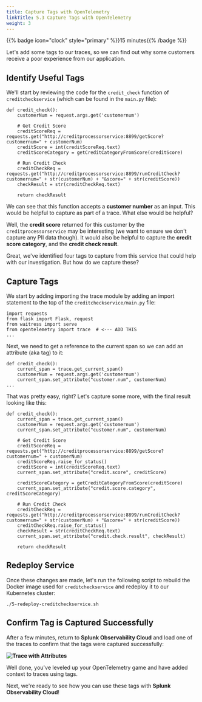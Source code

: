 ```yaml
---
title: Capture Tags with OpenTelemetry
linkTitle: 5.3 Capture Tags with OpenTelemetry
weight: 3
---
```

{{% badge icon="clock" style="primary" %}}15 minutes{{% /badge %}} 

Let's add some tags to our traces, so we can find out why some customers receive a poor experience from our application. 

## Identify Useful Tags

We'll start by reviewing the code for the `credit_check` function of `creditcheckservice` (which can be found in the `main.py` file): 

````
def credit_check():
    customerNum = request.args.get('customernum')
    
    # Get Credit Score
    creditScoreReq = requests.get("http://creditprocessorservice:8899/getScore?customernum=" + customerNum)
    creditScore = int(creditScoreReq.text)
    creditScoreCategory = getCreditCategoryFromScore(creditScore)

    # Run Credit Check
    creditCheckReq = requests.get("http://creditprocessorservice:8899/runCreditCheck?customernum=" + str(customerNum) + "&score=" + str(creditScore))
    checkResult = str(creditCheckReq.text)

    return checkResult
````

We can see that this function accepts a **customer number** as an input.  This would be helpful to capture as part of a trace.  What else would be helpful? 

Well, the **credit score** returned for this customer by the `creditprocessorservice` may be interesting (we want to ensure we don't capture any PII data though).  It would also be helpful to capture the **credit score category**, and the **credit check result**. 

Great, we've identified four tags to capture from this service that could help with our investigation.  But how do we capture these? 

## Capture Tags

We start by adding importing the trace module by adding an import statement to the top of the `creditcheckservice/main.py` file:

````
import requests
from flask import Flask, request
from waitress import serve
from opentelemetry import trace  # <--- ADD THIS
...
````

Next, we need to get a reference to the current span so we can add an attribute (aka tag) to it: 

````
def credit_check():
    current_span = trace.get_current_span()
    customerNum = request.args.get('customernum')
    current_span.set_attribute("customer.num", customerNum)
...
````

That was pretty easy, right?  Let's capture some more, with the final result looking like this: 

````
def credit_check():
    current_span = trace.get_current_span()
    customerNum = request.args.get('customernum')
    current_span.set_attribute("customer.num", customerNum)

    # Get Credit Score
    creditScoreReq = requests.get("http://creditprocessorservice:8899/getScore?customernum=" + customerNum)
    creditScoreReq.raise_for_status()
    creditScore = int(creditScoreReq.text)
    current_span.set_attribute("credit.score", creditScore)

    creditScoreCategory = getCreditCategoryFromScore(creditScore)
    current_span.set_attribute("credit.score.category", creditScoreCategory)

    # Run Credit Check
    creditCheckReq = requests.get("http://creditprocessorservice:8899/runCreditCheck?customernum=" + str(customerNum) + "&score=" + str(creditScore))
    creditCheckReq.raise_for_status()
    checkResult = str(creditCheckReq.text)
    current_span.set_attribute("credit.check.result", checkResult)

    return checkResult
````

## Redeploy Service

Once these changes are made, let's run the following script to rebuild the Docker image used for `creditcheckservice` and redeploy it to our Kubernetes cluster: 

````
./5-redeploy-creditcheckservice.sh
````

## Confirm Tag is Captured Successfully

After a few minutes, return to **Splunk Observability Cloud** and load one of the traces to confirm that the tags were captured successfully: 

**![Trace with Attributes](../images/trace_with_attributes.png)**

Well done, you've leveled up your OpenTelemetry game and have added context to traces using tags. 

Next, we're ready to see how you can use these tags with **Splunk Observability Cloud**! 